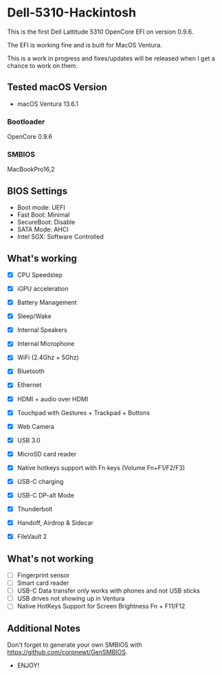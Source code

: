 # Dell-5310-Hackintosh

This is the first Dell Lattitude 5310 OpenCore EFI on version 0.9.6.

The EFI is working fine and is built for MacOS Ventura.

This is a work in progress and fixes/updates will be released when I get a chance to work on them.

## Tested macOS Version

- macOS Ventura 13.6.1

### Bootloader

OpenCore 0.9.6

### SMBIOS

MacBookPro16,2


## BIOS Settings

- Boot mode: UEFI
- Fast Boot: Minimal
- SecureBoot: Disable
- SATA Mode: AHCI 
- Intel SGX: Software Controlled


## What's working

 
 - [x] CPU Speedstep

 - [x] iGPU acceleration

 - [x] Battery Management
 
 - [x] Sleep/Wake
 
 - [x] Internal Speakers
 
 - [x] Internal Microphone
 
 - [x] WiFi (2.4Ghz + 5Ghz)
 
 - [x] Bluetooth

 - [x] Ethernet

 - [x] HDMI + audio over HDMI

 - [x] Touchpad with Gestures + Trackpad + Buttons

 - [x] Web Camera

 - [x] USB 3.0

 - [x] MicroSD card reader 

 - [x] Native hotkeys support with Fn keys (Volume Fn+F1/F2/F3)
 
 - [x] USB-C charging

 - [x] USB-C DP-alt Mode
 
 - [x] Thunderbolt
 
 - [x] Handoff, Airdrop & Sidecar

 - [x] FileVault 2
 
## What's not working

- [ ] Fingerprint sensor
- [ ] Smart card reader
- [ ] USB-C Data transfer only works with phones and not USB sticks
- [ ] USB drives not showing up in Ventura
- [ ] Native HotKeys Support for Screen Brightness Fn + F11/F12

## Additional Notes

Don't forget to generate your own SMBIOS with https://github.com/corpnewt/GenSMBIOS. 

- ENJOY!
